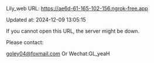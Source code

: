 Lily_web URL: https://ae6d-61-165-102-156.ngrok-free.app

Updated at: 2024-12-09 13:05:15

If you cannot open this URL, the server might be down.

Please contact: 

goley04@foxmail.com Or Wechat:GL_yeaH